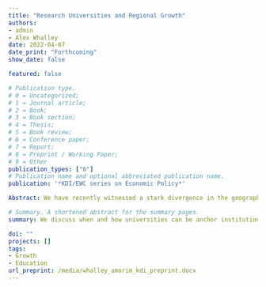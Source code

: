 ```yaml
---
title: "Research Universities and Regional Growth"
authors:
- admin
- Alex Whalley
date: 2022-04-07
date_print: "Forthcoming"
show_date: false

featured: false

# Publication type.
# 0 = Uncategorized;
# 1 = Journal article;
# 2 = Book;
# 3 = Book section;
# 4 = Thesis;
# 5 = Book review;
# 6 = Conference paper;
# 7 = Report;
# 8 = Preprint / Working Paper;
# 9 = Other
publication_types: ["6"]
# Publication name and optional abbreviated publication name.
publication: '*KDI/EWC series on Economic Policy*'

Abstract: We have recently witnessed a stark divergence in the geography of jobs.  While some areas have emerged as high technology clusters, others have fallen behind.  As two of the driving forces behind this divergence – education and innovation – are produced by research universities many policymakers look to these institutions to deliver local economic growth.  In this paper, we discuss when and how research universities can be anchor institutions for a local economic development strategy.  The evidence demonstrates that universities do cause local economic development – increasing wages and jobs – over the medium term.  Yet because university outputs – graduates and ideas – are highly mobile the effects of research university activity over the longer term remain an open question.

# Summary. A shortened abstract for the summary pages.
summary: We discuss when and how universities can be anchor institutions for a local economic development strategy, showing evidence that universities increase local wages and generate jobs over the medium term.

doi: ""
projects: []
tags:
- Growth
- Education
url_preprint: /media/whalley_amorim_kdi_preprint.docx
---
```

